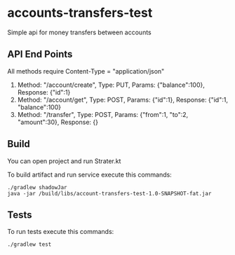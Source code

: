 # accounts-transfers-test
Simple api for money transfers between accounts

## API End Points
All methods require Content-Type = "application/json"
1. Method: "/account/create", Type: PUT, Params: {"balance":100}, Response: {"id":1}
2. Method: "/account/get", Type: POST, Params: {"id":1}, Response: {"id":1, "balance":100}
3. Method: "/transfer", Type: POST, Params: {"from":1, "to":2, "amount":30}, Response: {}


## Build
You can open project and run Strater.kt

To build artifact and run service execute this commands:
```shell
./gradlew shadowJar
java -jar /build/libs/account-transfers-test-1.0-SNAPSHOT-fat.jar
```
## Tests
To run tests execute this commands:
```shell
./gradlew test
```
